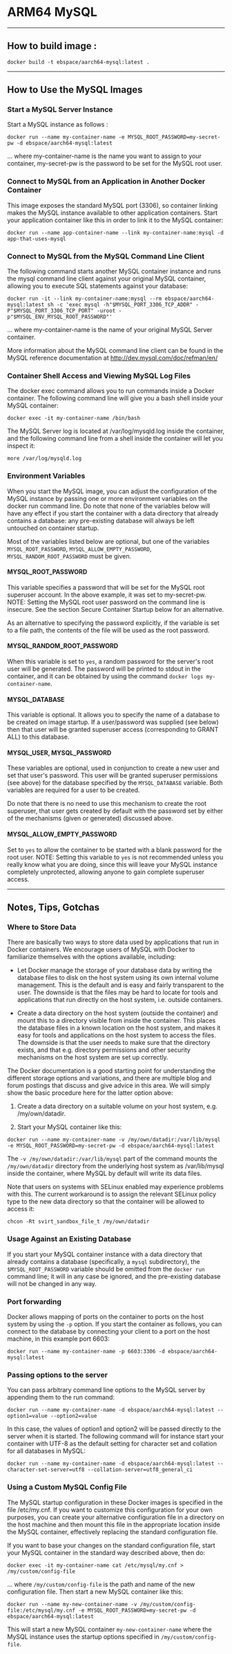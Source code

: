# ARM64 MySQL
---

## How to build image :

    docker build -t ebspace/aarch64-mysql:latest .

---

## How to Use the MySQL Images


### Start a MySQL Server Instance

Start a MySQL instance as follows :

    docker run --name my-container-name -e MYSQL_ROOT_PASSWORD=my-secret-pw -d ebspace/aarch64-mysql:latest

... where my-container-name is the name you want to assign to your container, my-secret-pw is the password to be set for the MySQL root user.


### Connect to MySQL from an Application in Another Docker Container

This image exposes the standard MySQL port (3306), so container linking makes the MySQL instance available to other application containers. Start your application container like this in order to link it to the MySQL container:

    docker run --name app-container-name --link my-container-name:mysql -d app-that-uses-mysql


### Connect to MySQL from the MySQL Command Line Client

The following command starts another MySQL container instance and runs the mysql command line client against your original MySQL container, allowing you to execute SQL statements against your database:

    docker run -it --link my-container-name:mysql --rm ebspace/aarch64-mysql:latest sh -c 'exec mysql -h"$MYSQL_PORT_3306_TCP_ADDR" -P"$MYSQL_PORT_3306_TCP_PORT" -uroot -p"$MYSQL_ENV_MYSQL_ROOT_PASSWORD"'

... where my-container-name is the name of your original MySQL Server container.

More information about the MySQL command line client can be found in the MySQL reference documentation at http://dev.mysql.com/doc/refman/en/


### Container Shell Access and Viewing MySQL Log Files

The docker exec command allows you to run commands inside a Docker container. The following command line will give you a bash shell inside your MySQL container:

    docker exec -it my-container-name /bin/bash

The MySQL Server log is located at /var/log/mysqld.log inside the container, and the following command line from a shell inside the container will let you inspect it:

    more /var/log/mysqld.log


### Environment Variables

When you start the MySQL image, you can adjust the configuration of the MySQL instance by passing one or more environment variables on the docker run command line. Do note that none of the variables below will have any effect if you start the container with a data directory that already contains a database: any pre-existing database will always be left untouched on container startup.

Most of the variables listed below are optional, but one of the variables `MYSQL_ROOT_PASSWORD`, `MYSQL_ALLOW_EMPTY_PASSWORD`, `MYSQL_RANDOM_ROOT_PASSWORD` must be given.


#### MYSQL\_ROOT\_PASSWORD

This variable specifies a password that will be set for the MySQL root superuser account. In the above example, it was set to my-secret-pw. NOTE: Setting the MySQL root user password on the command line is insecure. See the section Secure Container Startup below for an alternative.

As an alternative to specifying the password explicitly, if the variable is set to a file path, the contents of the file will be used as the root password.


#### MYSQL\_RANDOM\_ROOT\_PASSWORD

When this variable is set to `yes`, a random password for the server's root user will be generated. The password will be printed to stdout in the container, and it can be obtained by using the command `docker logs my-container-name`.


#### MYSQL_DATABASE

This variable is optional. It allows you to specify the name of a database to be created on image startup. If a user/password was supplied (see below) then that user will be granted superuser access (corresponding to GRANT ALL) to this database.


#### MYSQL\_USER, MYSQL\_PASSWORD

These variables are optional, used in conjunction to create a new user and set that user's password. This user will be granted superuser permissions (see above) for the database specified by the `MYSQL_DATABASE` variable. Both variables are required for a user to be created.

Do note that there is no need to use this mechanism to create the root superuser, that user gets created by default with the password set by either of the mechanisms (given or generated) discussed above.


#### MYSQL\_ALLOW\_EMPTY\_PASSWORD

Set to `yes` to allow the container to be started with a blank password for the root user. NOTE: Setting this variable to `yes` is not recommended unless you really know what you are doing, since this will leave your MySQL instance completely unprotected, allowing anyone to gain complete superuser access.

---


## Notes, Tips, Gotchas

### Where to Store Data

There are basically two ways to store data used by applications that run in Docker containers. We encourage users of MySQL with Docker to familiarize themselves with the options available, including:

  * Let Docker manage the storage of your database data by writing the database files to disk on the host system using its own internal volume management. This is the default and is easy and fairly transparent to the user. The downside is that the files may be hard to locate for tools and applications that run directly on the host system, i.e. outside containers.

  * Create a data directory on the host system (outside the container) and mount this to a directory visible from inside the container. This places the database files in a known location on the host system, and makes it easy for tools and applications on the host system to access the files. The downside is that the user needs to make sure that the directory exists, and that e.g. directory permissions and other security mechanisms on the host system are set up correctly.


The Docker documentation is a good starting point for understanding the different storage options and variations, and there are multiple blog and forum postings that discuss and give advice in this area. We will simply show the basic procedure here for the latter option above:


  1. Create a data directory on a suitable volume on your host system, e.g. /my/own/datadir.
  
  2. Start your MySQL container like this:
  
  
    docker run --name my-container-name -v /my/own/datadir:/var/lib/mysql -e MYSQL_ROOT_PASSWORD=my-secret-pw -d ebspace/aarch64-mysql:latest
    
The `-v /my/own/datadir:/var/lib/mysql` part of the command mounts the `/my/own/datadir` directory from the underlying host system as /var/lib/mysql inside the container, where MySQL by default will write its data files.

Note that users on systems with SELinux enabled may experience problems with this. The current workaround is to assign the relevant SELinux policy type to the new data directory so that the container will be allowed to access it:

    chcon -Rt svirt_sandbox_file_t /my/own/datadir



### Usage Against an Existing Database

If you start your MySQL container instance with a data directory that already contains a database (specifically, a `mysql` subdirectory), the `$MYSQL_ROOT_PASSWORD` variable should be omitted from the `docker run` command line; it will in any case be ignored, and the pre-existing database will not be changed in any way.


### Port forwarding

Docker allows mapping of ports on the container to ports on the host system by using the `-p` option. If you start the container as follows, you can connect to the database by connecting your client to a port on the host machine, in this example port 6603:

    docker run --name my-container-name -p 6603:3306 -d ebspace/aarch64-mysql:latest


### Passing options to the server

You can pass arbitrary command line options to the MySQL server by appending them to the run command:

    docker run --name my-container-name -d ebspace/aarch64-mysql:latest --option1=value --option2=value

In this case, the values of option1 and option2 will be passed directly to the server when it is started. The following command will for instance start your container with UTF-8 as the default setting for character set and collation for all databases in MySQL:

    docker run --name my-container-name -d ebspace/aarch64-mysql:latest --character-set-server=utf8 --collation-server=utf8_general_ci


### Using a Custom MySQL Config File

The MySQL startup configuration in these Docker images is specified in the file /etc/my.cnf. If you want to customize this configuration for your own purposes, you can create your alternative configuration file in a directory on the host machine and then mount this file in the appropriate location inside the MySQL container, effectively replacing the standard configuration file.

If you want to base your changes on the standard configuration file, start your MySQL container in the standard way described above, then do:

    docker exec -it my-container-name cat /etc/mysql/my.cnf > /my/custom/config-file

... where `/my/custom/config-file` is the path and name of the new configuration file. Then start a new MySQL container like this:

    docker run --name my-new-container-name -v /my/custom/config-file:/etc/mysql/my.cnf -e MYSQL_ROOT_PASSWORD=my-secret-pw -d ebspace/aarch64-mysql:latest

This will start a new MySQL container `my-new-container-name` where the MySQL instance uses the startup options specified in `/my/custom/config-file`.
